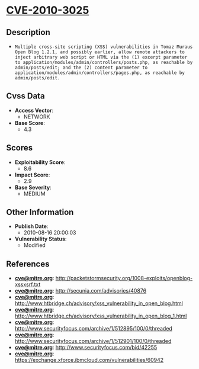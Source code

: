 
# [CVE-2010-3025](https://cve.mitre.org/cgi-bin/cvename.cgi?name=CVE-2010-3025)

## Description

- `Multiple cross-site scripting (XSS) vulnerabilities in Tomaz Muraus Open Blog 1.2.1, and possibly earlier, allow remote attackers to inject arbitrary web script or HTML via the (1) excerpt parameter to application/modules/admin/controllers/posts.php, as reachable by admin/posts/edit; and the (2) content parameter to application/modules/admin/controllers/pages.php, as reachable by admin/posts/edit.`

## Cvss Data

- **Access Vector**:
  - NETWORK
- **Base Score**:
  - 4.3

## Scores

- **Exploitability Score**:
  - 8.6
- **Impact Score**:
  - 2.9
- **Base Severity**:
  - MEDIUM

## Other Information

- **Publish Date**:
  - 2010-08-16 20:00:03
- **Vulnerability Status**:
  - Modified

## References

- **cve@mitre.org**: http://packetstormsecurity.org/1008-exploits/openblog-xssxsrf.txt
- **cve@mitre.org**: http://secunia.com/advisories/40876
- **cve@mitre.org**: http://www.htbridge.ch/advisory/xss_vulnerability_in_open_blog.html
- **cve@mitre.org**: http://www.htbridge.ch/advisory/xss_vulnerability_in_open_blog_1.html
- **cve@mitre.org**: http://www.securityfocus.com/archive/1/512895/100/0/threaded
- **cve@mitre.org**: http://www.securityfocus.com/archive/1/512901/100/0/threaded
- **cve@mitre.org**: http://www.securityfocus.com/bid/42255
- **cve@mitre.org**: https://exchange.xforce.ibmcloud.com/vulnerabilities/60942
